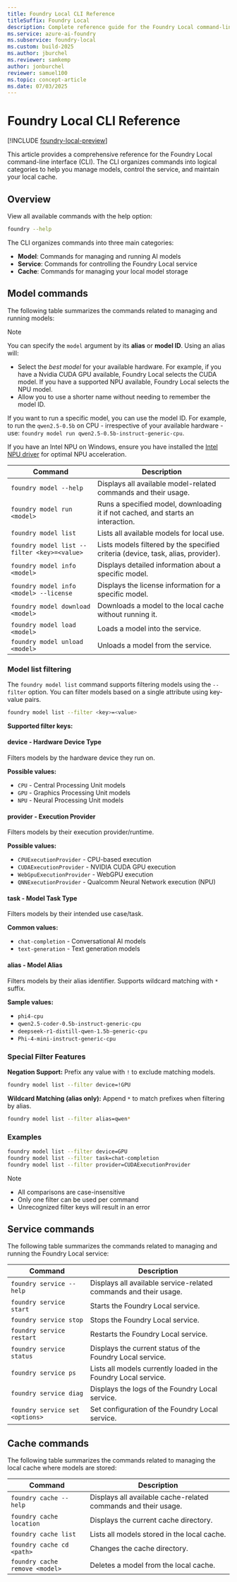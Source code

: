 ```yaml
---
title: Foundry Local CLI Reference
titleSuffix: Foundry Local
description: Complete reference guide for the Foundry Local command-line interface.
ms.service: azure-ai-foundry
ms.subservice: foundry-local
ms.custom: build-2025
ms.author: jburchel
ms.reviewer: samkemp
author: jonburchel
reviewer: samuel100
ms.topic: concept-article
ms.date: 07/03/2025
---
```


# Foundry Local CLI Reference

[!INCLUDE [foundry-local-preview](./../includes/foundry-local-preview.md)]

This article provides a comprehensive reference for the Foundry Local command-line interface (CLI). The CLI organizes commands into logical categories to help you manage models, control the service, and maintain your local cache.

## Overview

View all available commands with the help option:

```bash
foundry --help
```

The CLI organizes commands into three main categories:

- **Model**: Commands for managing and running AI models
- **Service**: Commands for controlling the Foundry Local service
- **Cache**: Commands for managing your local model storage

## Model commands

The following table summarizes the commands related to managing and running models:

> [!NOTE]
> You can specify the `model` argument by its **alias** or **model ID**. Using an alias will:
>
> - Select the _best model_ for your available hardware. For example, if you have a Nvidia CUDA GPU available, Foundry Local selects the CUDA model. If you have a supported NPU available, Foundry Local selects the NPU model.
> - Allow you to use a shorter name without needing to remember the model ID.
>
> If you want to run a specific model, you can use the model ID. For example, to run the `qwen2.5-0.5b` on CPU - irrespective of your available hardware - use: `foundry model run qwen2.5-0.5b-instruct-generic-cpu`.
>
> If you have an Intel NPU on Windows, ensure you have installed the [Intel NPU driver](https://www.intel.com/content/www/us/en/download/794734/intel-npu-driver-windows.html) for optimal NPU acceleration.

| **Command**                                 | **Description**                                                                  |
| ------------------------------------------- | -------------------------------------------------------------------------------- |
| `foundry model --help`                      | Displays all available model-related commands and their usage.                   |
| `foundry model run <model>`                 | Runs a specified model, downloading it if not cached, and starts an interaction. |
| `foundry model list`                        | Lists all available models for local use.                                        |
| `foundry model list --filter <key>=<value>` | Lists models filtered by the specified criteria (device, task, alias, provider). |
| `foundry model info <model>`                | Displays detailed information about a specific model.                            |
| `foundry model info <model> --license`      | Displays the license information for a specific model.                           |
| `foundry model download <model>`            | Downloads a model to the local cache without running it.                         |
| `foundry model load <model>`                | Loads a model into the service.                                                  |
| `foundry model unload <model>`              | Unloads a model from the service.                                                |

### Model list filtering

The `foundry model list` command supports filtering models using the `--filter` option. You can filter models based on a single attribute using key-value pairs.

```bash
foundry model list --filter <key>=<value>
```

**Supported filter keys:**

#### device - Hardware Device Type

Filters models by the hardware device they run on.

**Possible values:**

- `CPU` - Central Processing Unit models
- `GPU` - Graphics Processing Unit models
- `NPU` - Neural Processing Unit models

#### provider - Execution Provider

Filters models by their execution provider/runtime.

**Possible values:**

- `CPUExecutionProvider` - CPU-based execution
- `CUDAExecutionProvider` - NVIDIA CUDA GPU execution
- `WebGpuExecutionProvider` - WebGPU execution
- `QNNExecutionProvider` - Qualcomm Neural Network execution (NPU)

#### task - Model Task Type

Filters models by their intended use case/task.

**Common values:**

- `chat-completion` - Conversational AI models
- `text-generation` - Text generation models

#### alias - Model Alias

Filters models by their alias identifier. Supports wildcard matching with `*` suffix.

**Sample values:**

- `phi4-cpu`
- `qwen2.5-coder-0.5b-instruct-generic-cpu`
- `deepseek-r1-distill-qwen-1.5b-generic-cpu`
- `Phi-4-mini-instruct-generic-cpu`

### Special Filter Features

**Negation Support:** Prefix any value with `!` to exclude matching models.

```bash
foundry model list --filter device=!GPU
```

**Wildcard Matching (alias only):** Append `*` to match prefixes when filtering by alias.

```bash
foundry model list --filter alias=qwen*
```

### Examples

```bash
foundry model list --filter device=GPU
foundry model list --filter task=chat-completion
foundry model list --filter provider=CUDAExecutionProvider
```

> [!NOTE]
>
> - All comparisons are case-insensitive
> - Only one filter can be used per command
> - Unrecognized filter keys will result in an error

## Service commands

The following table summarizes the commands related to managing and running the Foundry Local service:

| **Command**                     | **Description**                                                  |
| ------------------------------- | ---------------------------------------------------------------- |
| `foundry service --help`        | Displays all available service-related commands and their usage. |
| `foundry service start`         | Starts the Foundry Local service.                                |
| `foundry service stop`          | Stops the Foundry Local service.                                 |
| `foundry service restart`       | Restarts the Foundry Local service.                              |
| `foundry service status`        | Displays the current status of the Foundry Local service.        |
| `foundry service ps`            | Lists all models currently loaded in the Foundry Local service.  |
| `foundry service diag`          | Displays the logs of the Foundry Local service.                  |
| `foundry service set <options>` | Set configuration of the Foundry Local service.                  |

## Cache commands

The following table summarizes the commands related to managing the local cache where models are stored:

| **Command**                    | **Description**                                                |
| ------------------------------ | -------------------------------------------------------------- |
| `foundry cache --help`         | Displays all available cache-related commands and their usage. |
| `foundry cache location`       | Displays the current cache directory.                          |
| `foundry cache list`           | Lists all models stored in the local cache.                    |
| `foundry cache cd <path>`      | Changes the cache directory.                                   |
| `foundry cache remove <model>` | Deletes a model from the local cache.                          |
